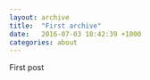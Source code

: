 ```yaml
---
layout: archive
title:  "First archive"
date:   2016-07-03 18:42:39 +1000
categories: about
---
```


First post
